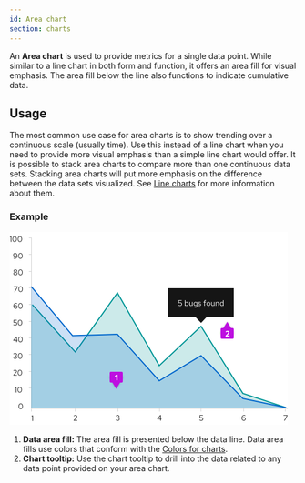 ```yaml
---
id: Area chart
section: charts
---
```

An **Area chart** is used to provide metrics for a single data point. While similar to a line chart in both form and function, it offers an area fill for visual emphasis. The area fill below the line also functions to indicate cumulative data.

## Usage
The most common use case for area charts is to show trending over a continuous scale (usually time). Use this instead of a line chart when you need to provide more visual emphasis than a simple line chart would offer. It is possible to stack area charts to compare more than one continuous data sets. Stacking area charts will put more emphasis on the difference between the data sets visualized. See [Line charts](/charts/line-chart) for more information about them.

### Example
<img src="./img/area-chart.png" alt="Area chart" width="489"/> 

1. **Data area fill:** The area fill is presented below the data line. Data area fills use colors that conform with the [Colors for charts](/guidelines/colors-for-charts).
2. **Chart tooltip:** Use the chart tooltip to drill into the data related to any data point provided on your area chart.